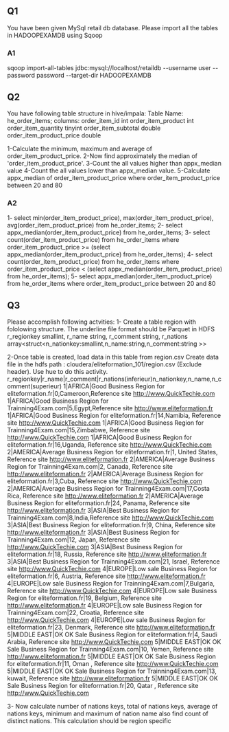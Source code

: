 ## Q1
You have been given MySql retail db database. Please import all the tables in HADOOPEXAMDB using Sqoop

### A1
sqoop import-all-tables jdbc:mysql://localhost/retaildb --username user --password password --target-dir HADOOPEXAMDB

## Q2 
You have following table structure in hive/impala: Table Name: he_order_items; columns: order_item_id int order_item_product int order_item_quantity tinyint order_item_subtotal double order_item_product_price double

1-Calculate the minimum, maximum and average of order_item_product_price.
2-Now find approximately the median of 'order_item_product_price'.
3-Count the all values higher than appx_median value
4-Count the all values lower than appx_median value.
5-Calculate appx_median of order_item_product_price where order_item_product_price between 20 and 80

### A2
1- select min(order_item_product_price), max(order_item_product_price), avg(order_item_product_price) from he_order_items;
2- select appx_median(order_item_product_price) from he_order_items;
3- select count(order_item_product_price) from he_order_items where order_item_product_price >= (select appx_median(order_item_product_price) from he_order_items);
4- select count(order_item_product_price) from he_order_items where order_item_product_price < (select appx_median(order_item_product_price) from he_order_items);
5- select appx_median(order_item_product_price) from he_order_items where order_item_product_price between 20 and 80 

## Q3
Please accomplish following actvities:
1- Create a table region with fololowing structure. The underline file format should be Parquet in HDFS
r_regionkey smallint,
r_name string,
r_comment string,
r_nations array<struct<n_nationkey:smallint,n_name:string,n_comment:string >>

2-Once table is created, load data in this table from region.csv
Create data file in the hdfs path : cloudera/eliteformation_101/region.csv (Exclude header). Use hue to do this activity. 
r_regionkey|r_name|r_comment|r_nations(inferieur)n_nationkey,n_name,n_comment(superieur) 
1|AFRICA|Good Business Region for eliteformation.fr|0,Cameroon,Reference site http://www.QuickTechie.com
1|AFRICA|Good Business Region for Trainning4Exam.com|5,Egypt,Reference site http://www.eliteformation.fr
1|AFRICA|Good Business Region for eliteformation.fr|14,Namibia, Reference site http://www.QuickTechie.com
1|AFRICA|Good Business Region for Trainning4Exam.com|15,Zimbabwe, Reference site http://www.QuickTechie.com
1|AFRICA|Good Business Region for eliteformation.fr|16,Uganda, Reference site http://www.QuickTechie.com
2|AMERICA|Average Business Region for eliteformation.fr|1, United States, Reference site http://www.eliteformation.fr
2|AMERICA|Average Business Region for Trainning4Exam.com|2, Canada, Reference site http://www.eliteformation.fr
2|AMERICA|Average Business Region for eliteformation.fr|3,Cuba, Reference site http://www.QuickTechie.com
2|AMERICA|Average Business Region for Trainning4Exam.com|17,Costa Rica, Reference site http://www.eliteformation.fr
2|AMERICA|Average Business Region for eliteformation.fr|24, Panama, Reference site http://www.eliteformation.fr
3|ASIA|Best Business Region for Trainning4Exam.com|8,India,Reference site http://www.QuickTechie.com
3|ASIA|Best Business Region for eliteformation.fr|9, China, Reference site http://www.eliteformation.fr
3|ASIA|Best Business Region for Trainning4Exam.com|12, Japan, Reference site http://www.QuickTechie.com
3|ASIA|Best Business Region for eliteformation.fr|18, Russia, Reference site http://www.eliteformation.fr
3|ASIA|Best Business Region for Trainning4Exam.com|21, Israel, Reference site http://www.QuickTechie.com
4|EUROPE|Low sale Business Region for eliteformation.fr|6, Austria, Reference site http://www.eliteformation.fr
4|EUROPE|Low sale Business Region for Trainning4Exam.com|7,Bulgaria, Reference site http://www.QuickTechie.com
4|EUROPE|Low sale Business Region for eliteformation.fr|19, Belgium, Reference site http://www.eliteformation.fr
4|EUROPE|Low sale Business Region for Trainning4Exam.com|22, Croatia, Reference site http://www.QuickTechie.com
4|EUROPE|Low sale Business Region for eliteformation.fr|23, Denmark, Reference site http://www.eliteformation.fr
5|MIDDLE EAST|OK OK Sale Business Region for eliteformation.fr|4, Saudi Arabia, Reference site http://www.QuickTechie.com
5|MIDDLE EAST|OK OK Sale Business Region for Trainning4Exam.com|10, Yemen, Reference site http://www.eliteformation.fr
5|MIDDLE EAST|OK OK Sale Business Region for eliteformation.fr|11, Oman , Reference site http://www.QuickTechie.com
5|MIDDLE EAST|OK OK Sale Business Region for Trainning4Exam.com|13, kuwait, Reference site http://www.eliteformation.fr
5|MIDDLE EAST|OK OK Sale Business Region for eliteformation.fr|20, Qatar , Reference site http://www.QuickTechie.com

3- Now calculate number of nations keys, total of nations keys, average of nations keys, minimum and maximum of nation name also find count of distinct nations. This calculation should be region specific

